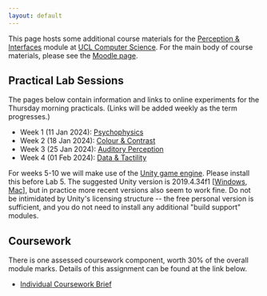 ```yaml
---
layout: default
---
```

This page hosts some additional course materials for the
[Perception & Interfaces](https://www.ucl.ac.uk/module-catalogue/modules/perception-and-interfaces-COMP0160)
module at [UCL Computer Science](https://www.ucl.ac.uk/computer-science/).
For the main body of course materials, please see the
[Moodle page](https://moodle.ucl.ac.uk/course/view.php?id=33682).

## Practical Lab Sessions

The pages below contain information and links to online experiments for the Thursday
morning practicals. (Links will be added weekly as the term progresses.)

* Week 1 (11 Jan 2024): [Psychophysics](lab1.html)
* Week 2 (18 Jan 2024): [Colour & Contrast](lab2.html)
* Week 3 (25 Jan 2024): [Auditory Perception](lab3.html)
* Week 4 (01 Feb 2024): [Data & Tactility](lab4.html)

For weeks 5-10 we will make use of the [Unity game engine](https://unity.com/download).
Please install this before Lab 5. The suggested Unity version is 2019.4.34f1
[[Windows](https://download.unity3d.com/download_unity/6a9faed444f2/UnityDownloadAssistant-2019.4.34f1.exe),
[Mac](https://download.unity3d.com/download_unity/6a9faed444f2/UnityDownloadAssistant-2019.4.34f1.dmg)],
but in practice more recent versions also seem to work fine. Do not be intimidated by
Unity's licensing structure -- the free personal version is sufficient, and you do not
need to install any additional "build support" modules.

<!--
Briefings for weeks 5-10 are on [Moodle](https://moodle.ucl.ac.uk/course/view.php?id=30035&section=17#tabs-tree-start).
These make use of [Unity](https://unity.com/download), please install this before Lab 5
if you have not done so already. The suggested Unity version is 2019.4.34f1
[[Windows](https://download.unity3d.com/download_unity/6a9faed444f2/UnityDownloadAssistant-2019.4.34f1.exe),
[Mac](https://download.unity3d.com/download_unity/6a9faed444f2/UnityDownloadAssistant-2019.4.34f1.dmg)],
but in practice more recent versions also seem to work fine.

The custom Unity packages for these labs can be downloaded from the links below:

* [Weeks 5-7](https://github.com/davidswapp/CD_ratios/archive/refs/heads/main.zip)
* [Week 8](https://github.com/davidswapp/CD_ratios/raw/main/lab8.unitypackage)
* [Weeks 9-10](https://github.com/davidswapp/CD_ratios/raw/main/lab9.unitypackage)

Some additional Unity code developed in later sessions may be found in the
[Unity](https://github.com/comp0160/unity) repository.
-->

## Coursework

There is one assessed coursework component, worth 30% of the overall module marks.
Details of this assignment can be found at the link below.

* [Individual Coursework Brief](coursework.html)
